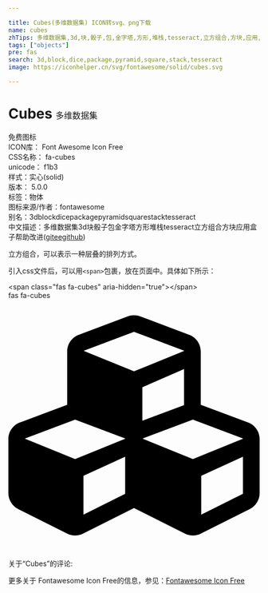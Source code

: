 ```yaml
---

title: Cubes(多维数据集) ICON转svg、png下载
name: cubes
zhTips: 多维数据集,3d,块,骰子,包,金字塔,方形,堆栈,tesseract,立方组合,方块,应用,盒子
tags: ["objects"]
pre: fas
search: 3d,block,dice,package,pyramid,square,stack,tesseract
image: https://iconhelper.cn/svg/fontawesome/solid/cubes.svg

---
```


# Cubes  <small style="font-size: 60%;font-weight: 100">多维数据集</small>


<div class="detail-page">
<p>
<span><span class="badge-success badge">免费图标</span> </span>
<br/>
<span>
ICON库：
<span class="badge-secondary badge">Font Awesome Icon Free</span> 
</span>
<br/>
<span>
CSS名称：
<span class="badge-secondary badge">fa-cubes</span> 
</span>
<br/>
<span>
unicode：
<span class="badge-secondary badge">f1b3</span> 
<copy-btn content='f1b3' btn-title=""></copy-btn>
<copy-btn :content='String.fromCodePoint(parseInt("f1b3", 16))' btn-title="复制U"></copy-btn>
</span><br/><span>样式：<span class="badge-light badge">实心(solid)</span></span>
<br/>
<span>
版本：
<span class="badge-secondary badge">5.0.0</span> 
</span><br/><span>标签：<span class="badge-light badge"><router-link to="/tags/objects.html">物体</router-link></span></span>
<br/>
<span>图标来源/作者：<span class="badge-light badge">fontawesome</span></span> 
<br/>
<span>别名：<span class="badge-light badge">3d</span><span class="badge-light badge">block</span><span class="badge-light badge">dice</span><span class="badge-light badge">package</span><span class="badge-light badge">pyramid</span><span class="badge-light badge">square</span><span class="badge-light badge">stack</span><span class="badge-light badge">tesseract</span></span><br/><span class="zh-detail">中文描述：<span class="badge-primary badge">多维数据集</span><span class="badge-primary badge">3d</span><span class="badge-primary badge">块</span><span class="badge-primary badge">骰子</span><span class="badge-primary badge">包</span><span class="badge-primary badge">金字塔</span><span class="badge-primary badge">方形</span><span class="badge-primary badge">堆栈</span><span class="badge-primary badge">tesseract</span><span class="badge-primary badge">立方组合</span><span class="badge-primary badge">方块</span><span class="badge-primary badge">应用</span><span class="badge-primary badge">盒子</span><span class="help-link"><span>帮助改进</span>(<a href="https://gitee.com/liuwave/icon-helper/edit/master/json/fontawesome/solid/cubes.json" target="_blank" rel="noopener noreferrer">gitee</a><a href="https://github.com/liuwave/icon-helper/edit/master/json/fontawesome/solid/cubes.json" target="_blank" rel="noopener noreferrer">github</a></span>)</span><br/>
</p>
</div><div class="description description alert alert-light">立方组合，可以表示一种层叠的排列方式。</div>
<div class="alert alert-dark">
  <i class="fas fa-cubes fa-xs"></i>
  <i class="fas fa-cubes fa-sm"></i>
  <i class="fas fa-cubes fa-lg"></i>
  <i class="fas fa-cubes fa-2x"></i>
  <i class="fas fa-cubes fa-3x"></i>
  <i class="fas fa-cubes fa-5x"></i>
  <i class="fas fa-cubes fa-7x"></i>
</div>
<div>
  <p>引入css文件后，可以用<code>&lt;span&gt;</code>包裹，放在页面中。具体如下所示：    
  </p>
  <div class="alert alert-primary" style="font-size: 14px">
    &lt;span class="fas fa-cubes" aria-hidden="true"&gt;&lt;/span&gt;
    <copy-btn content='<span class="fas fa-cubes" aria-hidden="true"></span>'></copy-btn>
  </div>
  <div class="alert alert-secondary">
    <i class="fas fa-cubes"
    style="font-size: 24px"
    aria-hidden="true"></i> fas fa-cubes
    <copy-btn content="fas fa-cubes" btn-title="复制图标名称"></copy-btn>
  </div>
</div>
<div id="svg" class="svg-wrap">
<svg xmlns="http://www.w3.org/2000/svg" viewBox="0 0 512 512"><path d="M488.6 250.2L392 214V105.5c0-15-9.3-28.4-23.4-33.7l-100-37.5c-8.1-3.1-17.1-3.1-25.3 0l-100 37.5c-14.1 5.3-23.4 18.7-23.4 33.7V214l-96.6 36.2C9.3 255.5 0 268.9 0 283.9V394c0 13.6 7.7 26.1 19.9 32.2l100 50c10.1 5.1 22.1 5.1 32.2 0l103.9-52 103.9 52c10.1 5.1 22.1 5.1 32.2 0l100-50c12.2-6.1 19.9-18.6 19.9-32.2V283.9c0-15-9.3-28.4-23.4-33.7zM358 214.8l-85 31.9v-68.2l85-37v73.3zM154 104.1l102-38.2 102 38.2v.6l-102 41.4-102-41.4v-.6zm84 291.1l-85 42.5v-79.1l85-38.8v75.4zm0-112l-102 41.4-102-41.4v-.6l102-38.2 102 38.2v.6zm240 112l-85 42.5v-79.1l85-38.8v75.4zm0-112l-102 41.4-102-41.4v-.6l102-38.2 102 38.2v.6z"/></svg>
</div>
<detail full-name='fa-cubes'></detail>
<div>
<p>关于“Cubes”的评论:</p>
</div>
<Vssue title="关于“Cubes”的评论" ></Vssue>    
<div><p>更多关于  Fontawesome Icon Free的信息，参见：<a target="_blank" href="https://iconhelper.cn/fontawesome.html">Fontawesome Icon Free</a>
</p></div>
